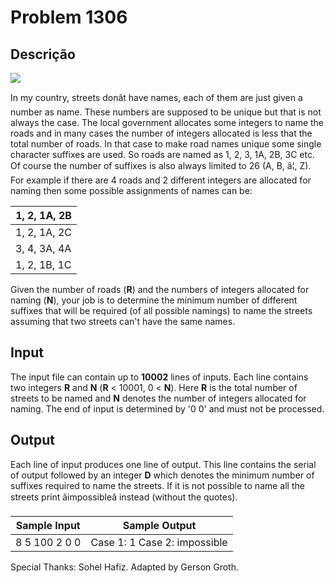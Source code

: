 # Problem 1306

Descrição
----------

![](https://resources.beecrowd.com/gallery/images/problems/UOJ_1306.jpg)

In my country, streets donât have names, each of them are just given a number as name. These numbers are supposed to be unique but that is not always the case. The local government allocates some integers to name the roads and in many cases the number of integers allocated is less that the total number of roads. In that case to make road names unique some single character suffixes are used. So roads are named as 1, 2, 3, 1A, 2B, 3C etc. Of course the number of suffixes is also always limited to 26 (A, B, â¦, Z). For example if there are 4 roads and 2 different integers are allocated for naming then some possible assignments of names can be:

| 1, 2, 1A, 2B |
| --- |
| 1, 2, 1A, 2C |
| 3, 4, 3A, 4A |
| 1, 2, 1B, 1C |

Given the number of roads (**R**) and the numbers of integers allocated for naming (**N**), your job is to determine the minimum number of different suffixes that will be required (of all possible namings) to name the streets assuming that two streets can't have the same names.

Input
-----

The input file can contain up to **10002** lines of inputs. Each line contains two integers **R** and **N** (**R** < 10001, 0 < **N**). Here **R** is the total number of streets to be named and **N** denotes the number of integers allocated for naming. The end of input is determined by '0 0' and must not be processed.

Output
------

Each line of input produces one line of output. This line contains the serial of output followed by an integer **D** which denotes the minimum number of suffixes required to name the streets. If it is not possible to name all the streets print âimpossibleâ instead (without the quotes).


| Sample Input | Sample Output |
| --- | --- |
| 8 5 100 2 0 0 | Case 1: 1 Case 2: impossible |

Special Thanks: Sohel Hafiz. Adapted by Gerson Groth.

